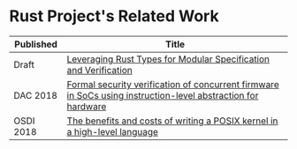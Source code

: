 # Rust Project's Related Work
| Published | Title | 
| --- | --- | 
| Draft | <a href="http://people.inf.ethz.ch/summersa/wiki/lib/exe/fetch.php?media=papers:prusti.pdf">Leveraging Rust Types for Modular Specification and Verification</a> | 
| DAC 2018 | <a href="https://dl.acm.org/citation.cfm?id=3196055">Formal security verification of concurrent firmware in SoCs using instruction-level abstraction for hardware</a> | 
| OSDI 2018 | <a href="https://www.usenix.org/conference/osdi18/presentation/cutler">The benefits and costs of writing a POSIX kernel in a high-level language </a> | 


